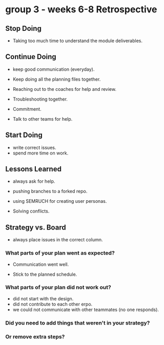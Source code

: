 
# group 3 - weeks 6-8 Retrospective


## Stop Doing

- Taking too much time to understand the module deliverables.

## Continue Doing

- keep good communication (everyday).

- Keep doing all the planning files together.

- Reaching out to the coaches for help and review.

- Troubleshooting together.

- Commitment.

- Talk to other teams for help.

## Start Doing

- write correct issues.
- spend more time on work.

## Lessons Learned

- always ask for help.

- pushing branches to a forked repo.

- using SEMRUCH for creating user personas.

- Solving conflicts.

## Strategy vs. Board

- always place issues in the correct column.

### What parts of your plan went as expected?

- Communication went well.

- Stick to the planned schedule.

### What parts of your plan did not work out?

- did not start with the design.
- did not contribute to each other erpo.
- we could not communicate with other teammates (no one responds).

### Did you need to add things that weren't in your strategy?

### Or remove extra steps?
